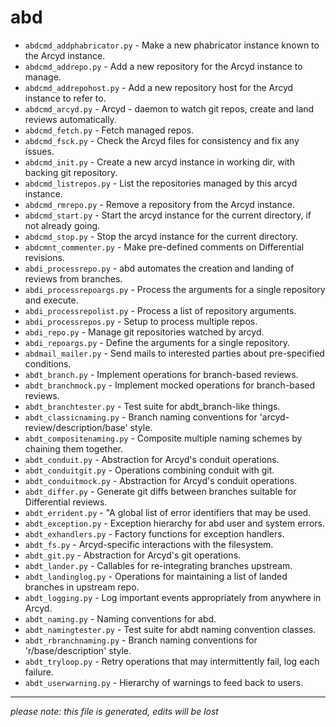 # abd
* `abdcmd_addphabricator.py` -
Make a new phabricator instance known to the Arcyd instance.
* `abdcmd_addrepo.py` -
Add a new repository for the Arcyd instance to manage.
* `abdcmd_addrepohost.py` -
Add a new repository host for the Arcyd instance to refer to.
* `abdcmd_arcyd.py` -
Arcyd - daemon to watch git repos, create and land reviews automatically.
* `abdcmd_fetch.py` -
Fetch managed repos.
* `abdcmd_fsck.py` -
Check the Arcyd files for consistency and fix any issues.
* `abdcmd_init.py` -
Create a new arcyd instance in working dir, with backing git repository.
* `abdcmd_listrepos.py` -
List the repositories managed by this arcyd instance.
* `abdcmd_rmrepo.py` -
Remove a repository from the Arcyd instance.
* `abdcmd_start.py` -
Start the arcyd instance for the current directory, if not already going.
* `abdcmd_stop.py` -
Stop the arcyd instance for the current directory.
* `abdcmnt_commenter.py` -
Make pre-defined comments on Differential revisions.
* `abdi_processrepo.py` -
abd automates the creation and landing of reviews from branches.
* `abdi_processrepoargs.py` -
Process the arguments for a single repository and execute.
* `abdi_processrepolist.py` -
Process a list of repository arguments.
* `abdi_processrepos.py` -
Setup to process multiple repos.
* `abdi_repo.py` -
Manage git repositories watched by arcyd.
* `abdi_repoargs.py` -
Define the arguments for a single repository.
* `abdmail_mailer.py` -
Send mails to interested parties about pre-specified conditions.
* `abdt_branch.py` -
Implement operations for branch-based reviews.
* `abdt_branchmock.py` -
Implement mocked operations for branch-based reviews.
* `abdt_branchtester.py` -
Test suite for abdt_branch-like things.
* `abdt_classicnaming.py` -
Branch naming conventions for 'arcyd-review/description/base' style.
* `abdt_compositenaming.py` -
Composite multiple naming schemes by chaining them together.
* `abdt_conduit.py` -
Abstraction for Arcyd's conduit operations.
* `abdt_conduitgit.py` -
Operations combining conduit with git.
* `abdt_conduitmock.py` -
Abstraction for Arcyd's conduit operations.
* `abdt_differ.py` -
Generate git diffs between branches suitable for Differential reviews.
* `abdt_errident.py` -
"A global list of error identifiers that may be used.
* `abdt_exception.py` -
Exception hierarchy for abd user and system errors.
* `abdt_exhandlers.py` -
Factory functions for exception handlers.
* `abdt_fs.py` -
Arcyd-specific interactions with the filesystem.
* `abdt_git.py` -
Abstraction for Arcyd's git operations.
* `abdt_lander.py` -
Callables for re-integrating branches upstream.
* `abdt_landinglog.py` -
Operations for maintaining a list of landed branches in upstream repo.
* `abdt_logging.py` -
Log important events appropriately from anywhere in Arcyd.
* `abdt_naming.py` -
Naming conventions for abd.
* `abdt_namingtester.py` -
Test suite for abdt naming convention classes.
* `abdt_rbranchnaming.py` -
Branch naming conventions for 'r/base/description' style.
* `abdt_tryloop.py` -
Retry operations that may intermittently fail, log each failure.
* `abdt_userwarning.py` -
Hierarchy of warnings to feed back to users.

-----
*please note: this file is generated, edits will be lost*
